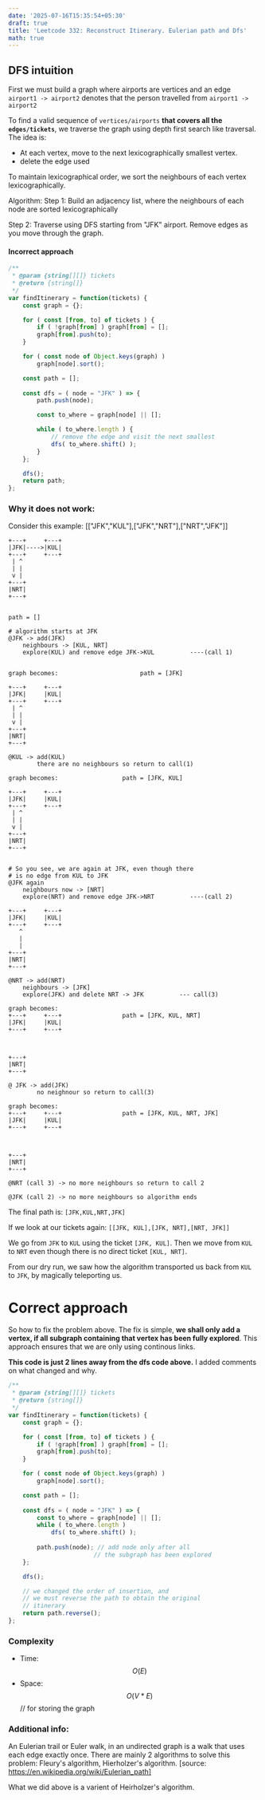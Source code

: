 ```yaml
---
date: '2025-07-16T15:35:54+05:30'
draft: true
title: 'Leetcode 332: Reconstruct Itinerary. Eulerian path and Dfs'
math: true
---
```


## DFS intuition

First we must build a graph where airports are vertices and  an edge `airport1 -> airport2` denotes that the person travelled from `airport1 -> airport2`

To find a valid sequence of `vertices/airports` **that covers all the ``edges/tickets``**, we traverse the graph using depth first search like traversal. The idea is:

- At each vertex, move to the next lexicographically smallest vertex.
- delete the edge used 

To maintain lexicographical order, we sort the neighbours of each vertex lexicographically.

Algorithm:
Step 1: Build an adjacency list, where the neighbours of each node are sorted lexicographically

Step 2: Traverse using DFS starting from "JFK" airport. Remove edges as you move through the graph.

#### Incorrect approach

``` javascript []
/**
 * @param {string[][]} tickets
 * @return {string[]}
 */
var findItinerary = function(tickets) {
    const graph = {};

    for ( const [from, to] of tickets ) {
        if ( !graph[from] ) graph[from] = [];
        graph[from].push(to); 
    }

    for ( const node of Object.keys(graph) )
        graph[node].sort();

    const path = [];
    
    const dfs = ( node = "JFK" ) => {
        path.push(node);

        const to_where = graph[node] || [];

        while ( to_where.length ) {
            // remove the edge and visit the next smallest
            dfs( to_where.shift() );
        }
    };

    dfs();
    return path;
};
```

### Why it does not work:

Consider this example:  [["JFK","KUL"],["JFK","NRT"],["NRT","JFK"]]

```
+---+     +---+
|JFK|---->|KUL|
+---+     +---+
 | ^
 | |
 v |
+---+
|NRT|
+---+


path = []

# algorithm starts at JFK
@JFK -> add(JFK) 
    neighbours -> [KUL, NRT]
    explore(KUL) and remove edge JFK->KUL          ----(call 1)


graph becomes:                       path = [JFK]

+---+     +---+          
|JFK|     |KUL|
+---+     +---+
 | ^
 | |
 v |
+---+
|NRT|
+---+

@KUL -> add(KUL)
        there are no neighbours so return to call(1)

graph becomes:                  path = [JFK, KUL]

+---+     +---+         
|JFK|     |KUL|
+---+     +---+
 | ^
 | |
 v |
+---+
|NRT|
+---+


# So you see, we are again at JFK, even though there 
# is no edge from KUL to JFK
@JFK again
    neighbours now -> [NRT]
    explore(NRT) and remove edge JFK->NRT          ----(call 2)

+---+     +---+          
|JFK|     |KUL|
+---+     +---+
   ^
   |
   |
+---+
|NRT|
+---+

@NRT -> add(NRT)
    neighbours -> [JFK]
    explore(JFK) and delete NRT -> JFK          --- call(3)

graph becomes:
+---+     +---+                 path = [JFK, KUL, NRT]
|JFK|     |KUL|
+---+     +---+
   
    
    
+---+
|NRT|
+---+

@ JFK -> add(JFK)
        no neighnour so return to call(3)

graph becomes:
+---+     +---+                 path = [JFK, KUL, NRT, JFK]
|JFK|     |KUL|
+---+     +---+
   
    
    
+---+
|NRT|
+---+

@NRT (call 3) -> no more neighbours so return to call 2

@JFK (call 2) -> no more neighbours so algorithm ends
```

The final path is: ```[JFK,KUL,NRT,JFK]```

If we look at our tickets again: ```[[JFK, KUL],[JFK, NRT],[NRT, JFK]]```

We go from `JFK` to `KUL` using the ticket `[JFK, KUL]`. Then we move from `KUL` to `NRT` even though there is no direct ticket `[KUL, NRT]`.

From our dry run, we saw how the algorithm transported us back from `KUL` to `JFK`, by magically teleporting us.

# Correct approach

So how to fix the problem above. The fix is simple, **we shall only add a vertex, if all subgraph containing that vertex has been fully explored**. This approach ensures that we are only using continous links.

**This code is just 2 lines away from the dfs code above.** I added comments on what changed and why. 

```javascript []
/**
 * @param {string[][]} tickets
 * @return {string[]}
 */
var findItinerary = function(tickets) {
    const graph = {};

    for ( const [from, to] of tickets ) {
        if ( !graph[from] ) graph[from] = [];
        graph[from].push(to); 
    }

    for ( const node of Object.keys(graph) )
        graph[node].sort();

    const path = [];
    
    const dfs = ( node = "JFK" ) => {
        const to_where = graph[node] || [];
        while ( to_where.length )
            dfs( to_where.shift() );
       
        path.push(node); // add node only after all 
                        // the subgraph has been explored
    };

    dfs();

    // we changed the order of insertion, and 
    // we must reverse the path to obtain the original
    // itinerary
    return path.reverse();
};
```

### Complexity

- Time: $$O( E )$$
- Space: $$ O( V*E ) $$ // for storing the graph 

### Additional info:
An Eulerian trail or Euler walk, in an undirected graph is a walk that uses each edge exactly once. There are mainly 2 algorithms to solve  this problem: Fleury's algorithm, Hierholzer's algorithm. [source: https://en.wikipedia.org/wiki/Eulerian_path]

What we did above is a varient of Heirholzer's algorithm.

